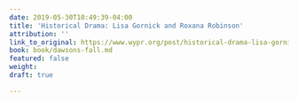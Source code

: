 ```yaml
---
date: 2019-05-30T10:49:39-04:00
title: 'Historical Drama: Lisa Gornick and Roxana Robinson'
attribution: ''
link_to_original: https://www.wypr.org/post/historical-drama-lisa-gornick-and-roxana-robinson-1
book: book/dawsons-fall.md
featured: false
weight: 
draft: true

---
```

